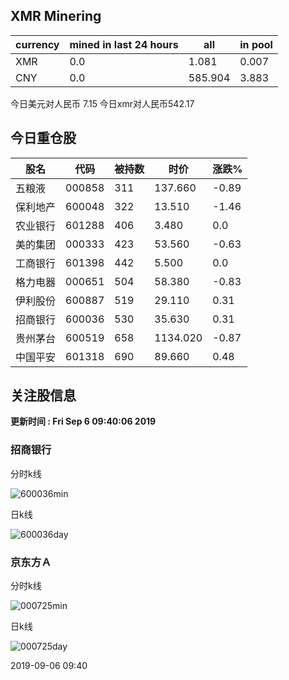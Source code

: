 ## XMR Minering

|currency|mined in last 24 hours|all|in pool|
|---|---|---|---|
|XMR|0.0|1.081|0.007|
|CNY|0.0|585.904|3.883|

今日美元对人民币 7.15	今日xmr对人民币542.17


## 今日重仓股 

|股名|代码|被持数|时价|涨跌%|
|---|---|---|---|---|
|五粮液|000858|311|137.660|-0.89|
|保利地产|600048|322|13.510|-1.46|
|农业银行|601288|406|3.480|0.0|
|美的集团|000333|423|53.560|-0.63|
|工商银行|601398|442|5.500|0.0|
|格力电器|000651|504|58.380|-0.83|
|伊利股份|600887|519|29.110|0.31|
|招商银行|600036|530|35.630|0.31|
|贵州茅台|600519|658|1134.020|-0.87|
|中国平安|601318|690|89.660|0.48|

## 关注股信息
**更新时间 : Fri Sep  6 09:40:06 2019**
### 招商银行 
分时k线

![600036min](http://image.sinajs.cn/newchart/min/n/sh600036.gif)

日k线

![600036day](http://image.sinajs.cn/newchart/daily/n/sh600036.gif)

### 京东方Ａ 
分时k线

![000725min](http://image.sinajs.cn/newchart/min/n/sz000725.gif)

日k线

![000725day](http://image.sinajs.cn/newchart/daily/n/sz000725.gif)

2019-09-06 09:40